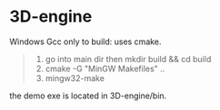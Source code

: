 # 3D-engine

Windows Gcc only to build:
uses cmake.

>1. go into main dir then mkdir build && cd build
>2. cmake -G "MinGW Makefiles" ..
>3. mingw32-make

the demo exe is located in 3D-engine/bin.
